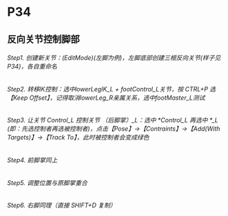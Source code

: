 # P34

## 反向关节控制脚部

###### Step1. 创建新关节：(EditMode)(左脚为例)，左脚底部创建三根反向关节(样子见P34)，各自重命名

###### Step2. 转移IK控制：选中lowerLegIK_L + footControl_L关节，按 CTRL+P 选 【Keep Offset】，记得取消lowerLeg_R亲属关系，选中footMaster_L测试

###### Step3. 让关节 *Control_L 控制关节 （后脚掌）*_L：选中 *Control_L 再选中 *_L (即：先选控制者再选被控制者)，点击【Pose】->【Contraints】->【Add(With Targets)】->【Track To】，此时被控制者会变成绿色

###### Step4. 前脚掌同上

###### Step5. 调整位置与原脚掌重合

###### Step6. 右脚同理（直接 SHIFT+D 复制）
